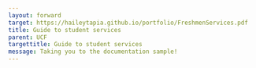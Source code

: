 ```yaml
---
layout: forward
target: https://haileytapia.github.io/portfolio/FreshmenServices.pdf
title: Guide to student services
parent: UCF
targettitle: Guide to student services
message: Taking you to the documentation sample!
---
```

